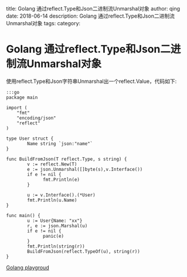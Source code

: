 title: Golang 通过reflect.Type和Json二进制流Unmarshal对象
author: qing
date: 2018-06-14
description: Golang 通过reflect.Type和Json二进制流Unmarshal对象
tags:
category:

# Golang 通过reflect.Type和Json二进制流Unmarshal对象

使用reflect.Type和Json字符串Unmarshal出一个reflect.Value，代码如下:

    :::go
    package main

    import (
    	"fmt"
    	"encoding/json"
    	"reflect"
    )
    
    type User struct {
            Name string `json:"name"`
    }
    
    func BuildFromJson(T reflect.Type, s string) {
            v := reflect.New(T)
            e := json.Unmarshal([]byte(s),v.Interface())
            if e != nil {
                  fmt.Println(e)
            }
     
            u := v.Interface().(*User)
            fmt.Println(u.Name)
    }
    
    func main() {
            u := User{Name: "xx"}
            r, e := json.Marshal(u)
            if e != nil {
                  panic(e)
            }
        	fmt.Println(string(r))
        	BuildFromJson(reflect.TypeOf(u), string(r))
    }


[Golang playgroud](https://play.golang.org/p/9plGj_-DeEJ)

